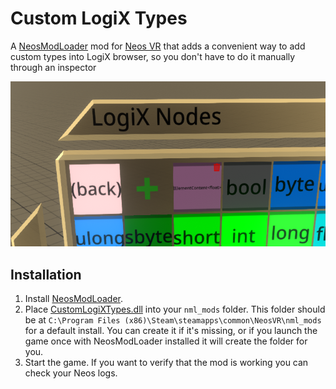 # Custom LogiX Types

A [NeosModLoader](https://github.com/zkxs/NeosModLoader) mod for [Neos VR](https://neos.com/) that adds a convenient way to add custom types into LogiX browser, so you don't have to do it manually through an inspector

![image](screenshot/panel.png)

## Installation
1. Install [NeosModLoader](https://github.com/zkxs/NeosModLoader).
2. Place [CustomLogiXTypes.dll](https://github.com/TheJebForge/CustomLogiXTypes/releases/latest/download/CustomLogiXTypes.dll) into your `nml_mods` folder. This folder should be at `C:\Program Files (x86)\Steam\steamapps\common\NeosVR\nml_mods` for a default install. You can create it if it's missing, or if you launch the game once with NeosModLoader installed it will create the folder for you.
3. Start the game. If you want to verify that the mod is working you can check your Neos logs.
